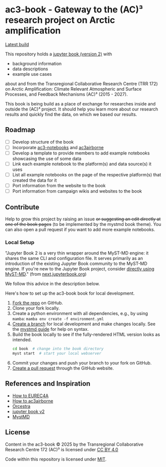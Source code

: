 # ac3-book - Gateway to the (AC)³ research project on Arctic amplification

[Latest build](https://ac3-tr.github.io/ac3-book/)

This repository holds a [jupyter book (version 2)](https://next.jupyterbook.org/) with 

- background information
- data descriptions
- example use cases

about and from the Transregional Collaborative Research Centre (TRR 172) on Arctic Amplification: Climate Relevant Atmospheric and Surface Processes, and Feedback Mechanisms (AC)³ (2015 - 2027).

This book is being build as a place of exchange for researches inside and outside the (AC)³ project. It should help you learn more about our research results and quickly find the data, on which we based our results.

## Roadmap

- [ ] Develop structure of the book
- [ ] Incorporate [ac3-notebooks](xref:ac3notebooks) and [ac3airborne](xref:ac3airborne)
- [ ] Develop a template to provide members to add example notebooks showcasing the use of some data
- [ ] Link each example notebook to the platform(s) and data source(s) it uses
- [ ] List all example notebooks on the page of the respective platform(s) that created the data for it
- [ ] Port information from the website to the book
- [ ] Port information from campaign wikis and websites to the book

## Contribute

Help to grow this project by raising an issue ~~or suggesting an edit directly at one of the book pages~~ (to be implemented by the mystmd book theme).
You can also open a pull request if you want to add more example notebooks.

### Local Setup

"Jupyter Book 2 is a very thin wrapper around the MyST-MD engine: it shares the same CLI and configuration file. It serves primarily as an introduction of the existing Jupyter Book community to the MyST-MD engine.
If you're new to the Jupyter Book project, consider [directly using MyST-MD](https://mystmd.org/guide/quickstart)." (from [next.jupyterbook.org](https://next.jupyterbook.org/start/install))

We follow this advice in the description below.

Here's how to set up the ac3-book book for local development.

1. [Fork the repo](https://docs.github.com/en/pull-requests/collaborating-with-pull-requests/working-with-forks) on GitHub.
2. Clone your fork locally.
3. Create a python environment with all dependencies, e.g., by using `mamba`: `mamba env create -f environment.yml`
4. [Create a branch](https://git-scm.com/book/en/v2/Git-Branching-Branches-in-a-Nutshell) for local development and make changes locally. See the [mystmd guide](https://mystmd.org/guide) for help on syntax.
5. Build the book locally to see if the fully-rendered HTML version looks as intended.
   ```sh
   cd book  # change into the book directory
   myst start  # start your local webserver
   ```
6. Commit your changes and push your branch to your fork on GitHub.
7. [Create a pull request](https://docs.github.com/en/pull-requests/collaborating-with-pull-requests/proposing-changes-to-your-work-with-pull-requests/creating-a-pull-request) through the GitHub website.

## References and Inspiration

- [How to EUREC4A](https://howto.eurec4a.eu/intro.html)
- [How to ac3airborne](https://igmk.github.io/how_to_ac3airborne/intro.html)
- [Orcestra](https://orcestra-campaign.org/intro.html)
- [jupyter book v2](https://next.jupyterbook.org/)
- [MystMD](https://mystmd.org/)

## License

 Content in the ac3-book © 2025 by the Transregional Collaborative Research Centre 172 (AC)³ is licensed under [CC BY 4.0](https://creativecommons.org/licenses/by/4.0/?ref=chooser-v1)
 
Code within this repository is licensed under [MIT](https://opensource.org/license/MIT).